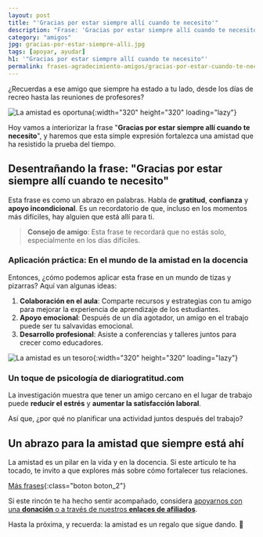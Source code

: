 ```yaml
---
layout: post
title: "'Gracias por estar siempre allí cuando te necesito'"
description: "Frase: 'Gracias por estar siempre allí cuando te necesito' Aprende el valor del apoyo emocional entre docentes amigos. Este análisis te mostrará el camino."
category: "amigos"
jpg: gracias-por-estar-siempre-alli.jpg
tags: [apoyar, ayudar]
h1: '"Gracias por estar siempre allí cuando te necesito"'
permalink: frases-agradecimiento-amigos/gracias-por-estar-cuando-te-necesito
---
```

¿Recuerdas a ese amigo que siempre ha estado a tu lado, desde los días de recreo hasta las reuniones de profesores?

![La amistad es oportuna]({{'img/blog/gracias-por-estar-siempre-alli.webp'|relative_url}}){:width="320" height="320" loading="lazy"}

Hoy vamos a interiorizar la frase "**Gracias por estar siempre allí cuando te necesito**", y haremos que esta simple expresión fortalezca una amistad que ha resistido la prueba del tiempo.

## Desentrañando la frase: "Gracias por estar siempre allí cuando te necesito"

Esta frase es como un abrazo en palabras. Habla de **gratitud**, **confianza** y **apoyo incondicional**. Es un recordatorio de que, incluso en los momentos más difíciles, hay alguien que está allí para ti.

> **Consejo de amigo**: Esta frase te recordará que no estás solo, especialmente en los días difíciles.

### Aplicación práctica: En el mundo de la amistad en la docencia

Entonces, ¿cómo podemos aplicar esta frase en un mundo de tizas y pizarras? Aquí van algunas ideas:

1. **Colaboración en el aula**: Comparte recursos y estrategias con tu amigo para mejorar la experiencia de aprendizaje de los estudiantes.
2. **Apoyo emocional**: Después de un día agotador, un amigo en el trabajo puede ser tu salvavidas emocional.
3. **Desarrollo profesional**: Asiste a conferencias y talleres juntos para crecer como educadores.

![La amistad es un tesoro]({{'img/blog/gracias-por-estar-siempre-alli-cuando-necesito.webp'|relative_url}}){:width="320" height="320" loading="lazy"}

### Un toque de psicología de diariogratitud.com

La investigación muestra que tener un amigo cercano en el lugar de trabajo puede **reducir el estrés** y **aumentar la satisfacción laboral**.

Así que, ¿por qué no planificar una actividad juntos después del trabajo?

## Un abrazo para la amistad que siempre está ahí

La amistad es un pilar en la vida y en la docencia. Si este artículo te ha tocado, te invito a que explores más sobre cómo fortalecer tus relaciones.

[Más frases]({{'frases-agradecimiento-amigos'|relative_url}} "Frases amigos"){:class="boton boton_2"}

Si este rincón te ha hecho sentir acompañado, considera [apoyarnos con una **donación** o a través de nuestros **enlaces de afiliados**]({{'muchas-gracias-por-tu-apoyo'|relative_url}}).

Hasta la próxima, y recuerda: la amistad es un regalo que sigue dando. 🎁
